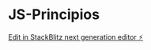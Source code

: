 # JS-Principios

[Edit in StackBlitz next generation editor ⚡️](https://stackblitz.com/~/github.com/SalomeMosquera/JS-Principios)